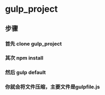 # gulp_project
## 步骤
### 首先 clone gulp_project </br>
### 其次 npm install </br>
### 然后 gulp default </br>
### 你就会将文件压缩，主要文件是gulpfile.js
